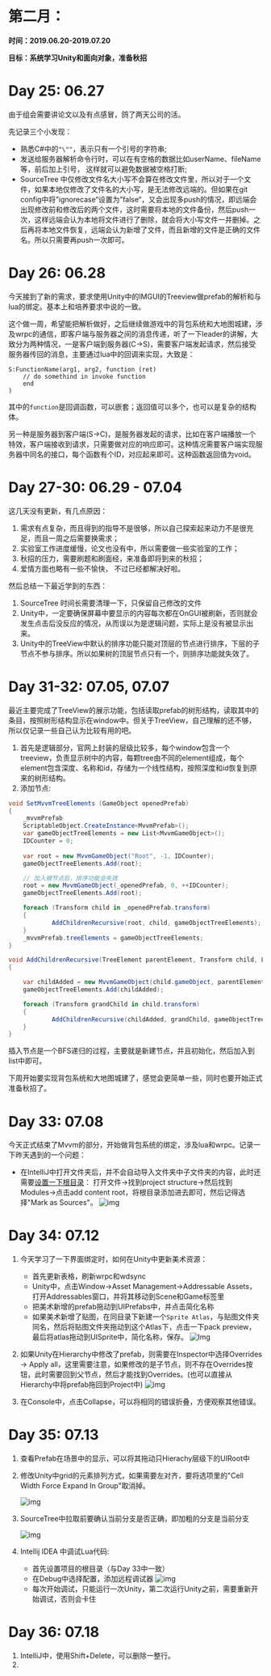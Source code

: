 # 第二月：

**时间：2019.06.20-2019.07.20**

**目标：系统学习Unity和面向对象，准备秋招**



# Day 25: 06.27

由于组会需要讲论文以及有点感冒，鸽了两天公司的活。

先记录三个小发现：

- 熟悉C#中的`"\""`，表示只有一个引号的字符串;
- 发送给服务器解析命令行时，可以在有空格的数据比如userName、fileName等，前后加上引号， 这样就可以避免数据被空格打断;
- SourceTree 中仅修改文件名大小写不会算在修改文件里，所以对于一个文件，如果本地仅修改了文件名的大小写，是无法修改远端的。但如果在git config中将”ignorecase“设置为”false“，又会出现多push的情况，即远端会出现修改前和修改后的两个文件，这时需要将本地的文件备份，然后push一次，这样远端会认为本地将文件进行了删除，就会将大小写文件一并删掉。之后再将本地文件恢复，远端会认为新增了文件，而且新增的文件是正确的文件名。所以只需要再push一次即可。

# Day 26: 06.28
今天接到了新的需求，要求使用Unity中的IMGUI的Treeview做prefab的解析和与lua的绑定。基本上和培养要求中说的一致。

这个做一周，希望能把解析做好，之后继续做游戏中的背包系统和大地图城建，涉及wrpc的通信，即客户端与服务器之间的消息传递，听了一下leader的讲解，大致分为两种情况，一是客户端到服务器(C->S)，需要客户端发起请求，然后接受服务器传回的消息，主要通过lua中的回调来实现，大致是：
```
S:FunctionName(arg1, arg2, function (ret)
    // do somethind in invoke function
    end
)
```
其中的`function`是回调函数，可以嵌套；返回值可以多个，也可以是复杂的结构体。

另一种是服务器到客户端(S->C)，是服务器发起的请求，比如在客户端播放一个特效，客户端接收到请求，只需要做对应的响应即可。这种情况需要客户端实现服务器中同名的接口，每个函数有个ID，对应起来即可。这种函数返回值为void。

# Day 27-30: 06.29 - 07.04
这几天没有更新，有几点原因：

1. 需求有点复杂，而且得到的指导不是很够，所以自己探索起来动力不是很充足，而且一周之后需要换需求；
2. 实验室工作进度缓慢，论文也没有中，所以需要做一些实验室的工作；
3. 秋招的压力，需要刷题和刷面经，来准备即将到来的秋招；
4. 爱情方面也略有一些不愉快， 不过已经都解决好啦。

然后总结一下最近学到的东西：

1. SourceTree 时间长需要清理一下，只保留自己修改的文件
2. Unity中，一定要确保屏幕中要显示的内容每次都在OnGUI被刷新，否则就会发生点击后没反应的情况，从而误以为是逻辑问题，实际上是没有被显示出来。
3. Unity中的TreeView中默认的排序功能只能对顶层的节点进行排序，下层的子节点不参与排序。所以如果树的顶层节点只有一个，则排序功能就失效了。

# Day 31-32: 07.05, 07.07
最近主要完成了TreeView的展示功能，包括读取prefab的树形结构，读取其中的条目，按照树形结构显示在window中。但关于TreeView，自己理解的还不够，所以仅记录一些自己认为比较有用的吧。

1. 首先是逻辑部分，官网上封装的层级比较多，每个window包含一个treeview，负责显示树中的内容，每颗tree由不同的element组成，每个element包含深度、名称和id，存储为一个线性结构，按照深度和id恢复到原来的树形结构。
2. 添加节点:
```c#
void SetMvvmTreeElements (GameObject openedPrefab)
{
    _mvvmPrefab
    ScriptableObject.CreateInstance<MvvmPrefab>();
    var gameObjectTreeElements = new List<MvvmGameObject>();
    IDCounter = 0;
            
    var root = new MvvmGameObject("Root", -1, IDCounter);
    gameObjectTreeElements.Add(root);

    // 加入根节点后，排序功能会失效
    root = new MvvmGameObject(_openedPrefab, 0, ++IDCounter);
    gameObjectTreeElements.Add(root);

    foreach (Transform child in _openedPrefab.transform)
    {
            AddChildrenRecursive(root, child, gameObjectTreeElements);
    }
    _mvvmPrefab.treeElements = gameObjectTreeElements;
}

void AddChildrenRecursive(TreeElement parentElement, Transform child, List<MvvmGameObject> gameObjectTreeElements)
{

    var childAdded = new MvvmGameObject(child.gameObject, parentElement.depth + 1, ++IDCounter);
    gameObjectTreeElements.Add(childAdded);

    foreach (Transform grandChild in child.transform)
    {
            AddChildrenRecursive(childAdded, grandChild, gameObjectTreeElements);
    }
}
```
插入节点是一个BFS递归的过程，主要就是新建节点，并且初始化，然后加入到list中即可。

下周开始要实现背包系统和大地图城建了，感觉会更简单一些，同时也要开始正式准备秋招了。

# Day 33: 07.08
今天正式结束了Mvvm的部分，开始做背包系统的绑定，涉及lua和wrpc。记录一下昨天遇到的一个问题：
- 在IntelliJ中打开文件夹后，并不会自动导入文件夹中子文件夹的内容，此时还需要[设置一下根目录](https://www.jetbrains.com/help/idea/content-roots.html)：
打开文件->找到project structure->然后找到Modules->点击add content root，将根目录添加进去即可，然后记得选择"Mark as Sources"。
    ![img](assets/Intellij-root-dictionary.png)

# Day 34: 07.12
1. 今天学习了一下界面绑定时，如何在Unity中更新美术资源：

    - 首先更新表格，刷新wrpc和wdsync
    - Unity中，点击Window->Asset Management->Addressable Assets，打开Addressables窗口，并将其移动到Scene和Game标签里
    - 把美术新增的prefab拖动到UIPrefabs中，并点击简化名称
    - 如果美术新增了贴图，在同目录下新建一个`Sprite Atlas`，与贴图文件夹同名，然后将贴图文件夹拖动到这个Atlas下，点击一下pack preview，最后将atlas拖动到UISprite中，简化名称，保存。
    ![Img](assets/unity-create-prefab&atlas.png)

2. 如果Unity在Hierarchy中修改了prefab，则需要在Inspector中选择Overrides -> Apply all，这里需要注意，如果修改的是子节点，则不存在Overrides按钮，此时需要回到父节点，然后才能找到Overrides。(也可以直接从Hierarchy中将prefab拖回到Project中)
    ![img](assets/prefab-overrides.png)


3. 在Console中，点击Collapse，可以将相同的错误折叠，方便观察其他错误。

# Day 35: 07.13
1. 查看Prefab在场景中的显示，可以将其拖动只Hierachy层级下的UIRoot中
2. 修改Unity中grid的元素排列方式，如果需要左对齐，要将选项里的"Cell Width Force Expand In Group"取消掉。

    ![img](assets/grid-cell-alignment.png)

3. SourceTree中拉取前要确认当前分支是否正确，即加粗的分支是当前分支

    ![img](assets/SourceTree-right-branch.png)

4. Intellij IDEA 中调试Lua代码:
    - 首先设置项目的根目录（与Day 33中一致）
    - 在Debug中选择配置，添加远程调试器
    ![img](assets/IntelliJ-remote-debug.png)
    - 每次开始调试，只能运行一次Unity，第二次运行Unity之前，需要重新开始调试，否则会卡住

# Day 36: 07.18
1. IntelliJ中，使用Shift+Delete，可以删除一整行。
2.  
